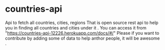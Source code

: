# countries-api
Api to fetch all countries, cities, regions
That is open source rest api to help you in finding all countries and cities under it .
You can access it from "https://countries-api-12226.herokuapp.com/docs/#/"
Please if you want to contribute by adding some of data to help anthor people, it will be awesome .
